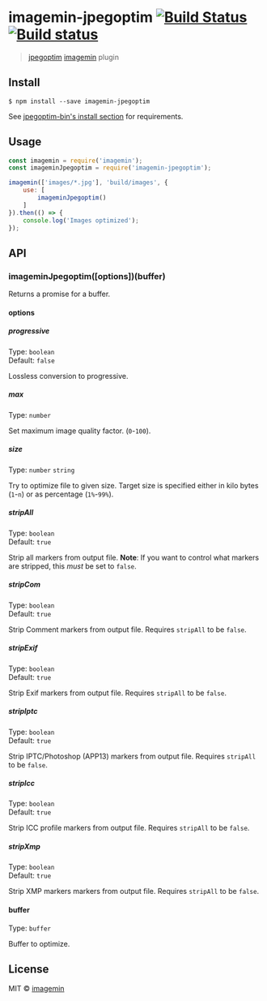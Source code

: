 # imagemin-jpegoptim [![Build Status](https://travis-ci.org/imagemin/imagemin-jpegoptim.svg?branch=master)](https://travis-ci.org/imagemin/imagemin-jpegoptim) [![Build status](https://ci.appveyor.com/api/projects/status/dd2mjdl1lhqjj6u7?svg=true)](https://ci.appveyor.com/project/ShinnosukeWatanabe/imagemin-jpegoptim)

> [jpegoptim](https://github.com/tjko/jpegoptim) [imagemin](https://github.com/imagemin/imagemin) plugin


## Install

```
$ npm install --save imagemin-jpegoptim
```

See [jpegoptim-bin's install section](https://github.com/imagemin/jpegoptim-bin#install) for requirements.


## Usage

```js
const imagemin = require('imagemin');
const imageminJpegoptim = require('imagemin-jpegoptim');

imagemin(['images/*.jpg'], 'build/images', {
	use: [
		imageminJpegoptim()
	]
}).then(() => {
	console.log('Images optimized');
});
```


## API

### imageminJpegoptim([options])(buffer)

Returns a promise for a buffer.

#### options

##### progressive

Type: `boolean`<br>
Default: `false`

Lossless conversion to progressive.

##### max

Type: `number`

Set maximum image quality factor. (`0`-`100`).

##### size

Type: `number` `string`

Try to optimize file to given size. Target size is specified either in kilo bytes (`1`-`n`) or as percentage (`1%`-`99%`).

##### stripAll

Type: `boolean`  
Default: `true`

Strip all markers from output file. **Note**: If you want to control what markers are stripped, this _must_ be set to `false`.

##### stripCom

Type: `boolean`  
Default: `true`

Strip Comment markers from output file. Requires `stripAll` to be `false`.

##### stripExif

Type: `boolean`  
Default: `true`

Strip Exif markers from output file. Requires `stripAll` to be `false`.

##### stripIptc

Type: `boolean`  
Default: `true`

Strip IPTC/Photoshop (APP13) markers from output file. Requires `stripAll` to be `false`.

##### stripIcc

Type: `boolean`  
Default: `true`

Strip ICC profile markers from output file. Requires `stripAll` to be `false`.

##### stripXmp

Type: `boolean`  
Default: `true`

Strip XMP markers markers from output file. Requires `stripAll` to be `false`.



#### buffer

Type: `buffer`

Buffer to optimize.


## License

MIT © [imagemin](https://github.com/imagemin)
